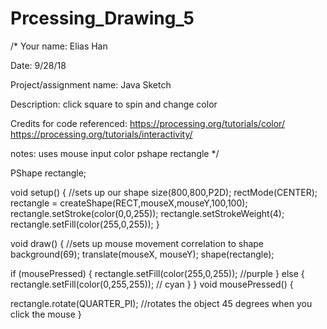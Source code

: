 # Prcessing_Drawing_5


/* Your name: Elias Han

Date: 9/28/18

Project/assignment name: Java Sketch

Description: click square to spin and change color

Credits for code referenced:
https://processing.org/tutorials/color/
https://processing.org/tutorials/interactivity/

notes: 
uses mouse input
color
pshape
rectangle
*/

PShape rectangle;

void setup() {  //sets up our shape
  size(800,800,P2D);
  rectMode(CENTER);
 rectangle = createShape(RECT,mouseX,mouseY,100,100);
  rectangle.setStroke(color(0,0,255));
 rectangle.setStrokeWeight(4);
  rectangle.setFill(color(255,0,255));
}

void draw() {  //sets up mouse movement correlation to shape
  background(69);
  translate(mouseX, mouseY);
  shape(rectangle);
  
  if (mousePressed) {
    rectangle.setFill(color(255,0,255)); //purple
  } else {
    rectangle.setFill(color(0,255,255)); // cyan
  }
}
void mousePressed() {
  
  rectangle.rotate(QUARTER_PI);  //rotates the object 45 degrees when you click the mouse
}

